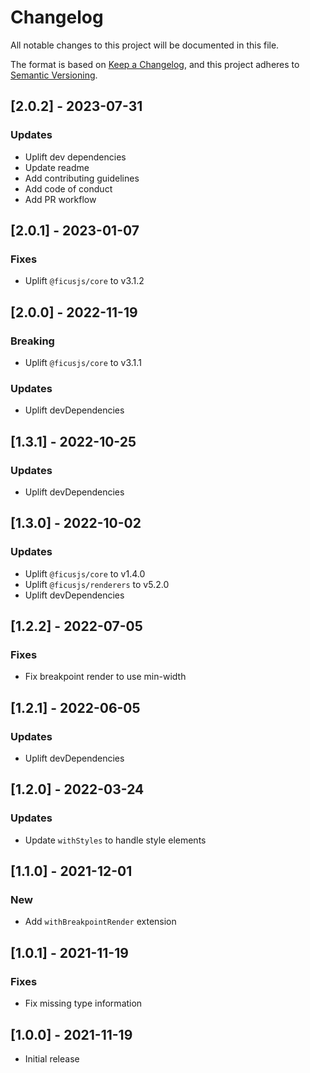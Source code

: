 # Changelog
All notable changes to this project will be documented in this file.

The format is based on [Keep a Changelog](https://keepachangelog.com/en/1.0.0/),
and this project adheres to [Semantic Versioning](https://semver.org/spec/v2.0.0.html).

## [2.0.2] - 2023-07-31

### Updates
- Uplift dev dependencies
- Update readme
- Add contributing guidelines
- Add code of conduct
- Add PR workflow

## [2.0.1] - 2023-01-07

### Fixes
- Uplift `@ficusjs/core` to v3.1.2

## [2.0.0] - 2022-11-19

### Breaking
- Uplift `@ficusjs/core` to v3.1.1

### Updates
- Uplift devDependencies

## [1.3.1] - 2022-10-25

### Updates
- Uplift devDependencies

## [1.3.0] - 2022-10-02

### Updates
- Uplift `@ficusjs/core` to v1.4.0
- Uplift `@ficusjs/renderers` to v5.2.0
- Uplift devDependencies

## [1.2.2] - 2022-07-05

### Fixes
- Fix breakpoint render to use min-width

## [1.2.1] - 2022-06-05

### Updates
- Uplift devDependencies

## [1.2.0] - 2022-03-24

### Updates
- Update `withStyles` to handle style elements

## [1.1.0] - 2021-12-01

### New
- Add `withBreakpointRender` extension

## [1.0.1] - 2021-11-19

### Fixes
- Fix missing type information

## [1.0.0] - 2021-11-19

- Initial release
